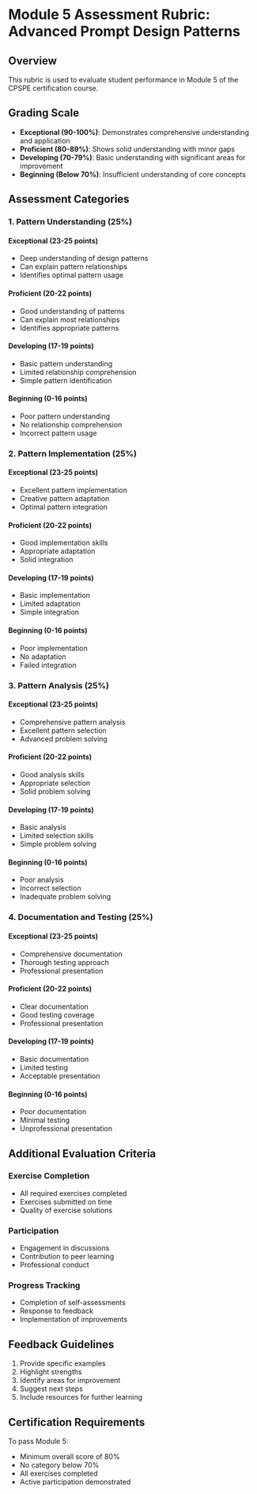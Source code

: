 # Module 5 Assessment Rubric: Advanced Prompt Design Patterns

## Overview
This rubric is used to evaluate student performance in Module 5 of the CPSPE certification course.

## Grading Scale
- **Exceptional (90-100%)**: Demonstrates comprehensive understanding and application
- **Proficient (80-89%)**: Shows solid understanding with minor gaps
- **Developing (70-79%)**: Basic understanding with significant areas for improvement
- **Beginning (Below 70%)**: Insufficient understanding of core concepts

## Assessment Categories

### 1. Pattern Understanding (25%)
#### Exceptional (23-25 points)
- Deep understanding of design patterns
- Can explain pattern relationships
- Identifies optimal pattern usage

#### Proficient (20-22 points)
- Good understanding of patterns
- Can explain most relationships
- Identifies appropriate patterns

#### Developing (17-19 points)
- Basic pattern understanding
- Limited relationship comprehension
- Simple pattern identification

#### Beginning (0-16 points)
- Poor pattern understanding
- No relationship comprehension
- Incorrect pattern usage

### 2. Pattern Implementation (25%)
#### Exceptional (23-25 points)
- Excellent pattern implementation
- Creative pattern adaptation
- Optimal pattern integration

#### Proficient (20-22 points)
- Good implementation skills
- Appropriate adaptation
- Solid integration

#### Developing (17-19 points)
- Basic implementation
- Limited adaptation
- Simple integration

#### Beginning (0-16 points)
- Poor implementation
- No adaptation
- Failed integration

### 3. Pattern Analysis (25%)
#### Exceptional (23-25 points)
- Comprehensive pattern analysis
- Excellent pattern selection
- Advanced problem solving

#### Proficient (20-22 points)
- Good analysis skills
- Appropriate selection
- Solid problem solving

#### Developing (17-19 points)
- Basic analysis
- Limited selection skills
- Simple problem solving

#### Beginning (0-16 points)
- Poor analysis
- Incorrect selection
- Inadequate problem solving

### 4. Documentation and Testing (25%)
#### Exceptional (23-25 points)
- Comprehensive documentation
- Thorough testing approach
- Professional presentation

#### Proficient (20-22 points)
- Clear documentation
- Good testing coverage
- Professional presentation

#### Developing (17-19 points)
- Basic documentation
- Limited testing
- Acceptable presentation

#### Beginning (0-16 points)
- Poor documentation
- Minimal testing
- Unprofessional presentation

## Additional Evaluation Criteria

### Exercise Completion
- All required exercises completed
- Exercises submitted on time
- Quality of exercise solutions

### Participation
- Engagement in discussions
- Contribution to peer learning
- Professional conduct

### Progress Tracking
- Completion of self-assessments
- Response to feedback
- Implementation of improvements

## Feedback Guidelines
1. Provide specific examples
2. Highlight strengths
3. Identify areas for improvement
4. Suggest next steps
5. Include resources for further learning

## Certification Requirements
To pass Module 5:
- Minimum overall score of 80%
- No category below 70%
- All exercises completed
- Active participation demonstrated 